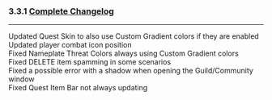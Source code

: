 ### 3.3.1 [Complete Changelog](https://github.com/eltreum0/eltruism/blob/main/Changelog.md)
___
Updated Quest Skin to also use Custom Gradient colors if they are enabled\
Updated player combat icon position\
Fixed Nameplate Threat Colors always using Custom Gradient colors\
Fixed DELETE item spamming in some scenarios\
Fixed a possible error with a shadow when opening the Guild/Community window\
Fixed Quest Item Bar not always updating
